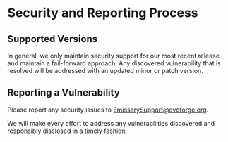 # Security and Reporting Process

## Supported Versions

In general, we only maintain security support for our most recent release and
maintain a fail-forward approach. Any discovered vulnerability that is resolved 
will be addressed with an updated minor or patch version.

## Reporting a Vulnerability

Please report any security issues to EmissarySupport@evoforge.org.

We will make every effort to address any vulnerabilities discovered and 
responsibly disclosed in a timely fashion.
